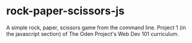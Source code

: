 # rock-paper-scissors-js
A simple rock, paper, scissors game from the command line.  Project 1 (in the javascript section) of The Oden Project's Web Dev 101 curriculum.
